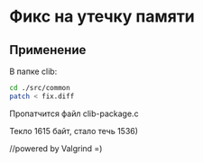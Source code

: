 # Фикс на утечку памяти

## Применение
В папке clib:
```sh
cd ./src/common
patch < fix.diff 
```
Пропатчится файл clib-package.c

Текло 1615 байт, стало течь 1536)

//powered by Valgrind =)
